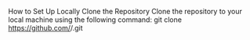 How to Set Up Locally
Clone the Repository
Clone the repository to your local machine using the following command:
git clone https://github.com/<username>/<repo-name>.git
